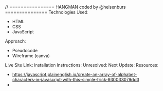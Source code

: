 // ================ HANGMAN coded by @heisenburs ===============
Technologies Used:

- HTML
- CSS
- JavaScript

Approach:

- Pseudocode
- Wireframe (canva)

Live Site Link:
Installation Instructions:
Unresolved:
Next Update:
Resources:

- https://javascript.plainenglish.io/create-an-array-of-alphabet-characters-in-javascript-with-this-simple-trick-930033079dd3
-
